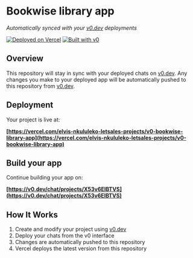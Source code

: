 # Bookwise library app

*Automatically synced with your [v0.dev](https://v0.dev) deployments*

[![Deployed on Vercel](https://img.shields.io/badge/Deployed%20on-Vercel-black?style=for-the-badge&logo=vercel)](https://vercel.com/elvis-nkululeko-letsales-projects/v0-bookwise-library-app)
[![Built with v0](https://img.shields.io/badge/Built%20with-v0.dev-black?style=for-the-badge)](https://v0.dev/chat/projects/X53v6ElBTVS)

## Overview

This repository will stay in sync with your deployed chats on [v0.dev](https://v0.dev).
Any changes you make to your deployed app will be automatically pushed to this repository from [v0.dev](https://v0.dev).

## Deployment

Your project is live at:

**[https://vercel.com/elvis-nkululeko-letsales-projects/v0-bookwise-library-app](https://vercel.com/elvis-nkululeko-letsales-projects/v0-bookwise-library-app)**

## Build your app

Continue building your app on:

**[https://v0.dev/chat/projects/X53v6ElBTVS](https://v0.dev/chat/projects/X53v6ElBTVS)**

## How It Works

1. Create and modify your project using [v0.dev](https://v0.dev)
2. Deploy your chats from the v0 interface
3. Changes are automatically pushed to this repository
4. Vercel deploys the latest version from this repository
